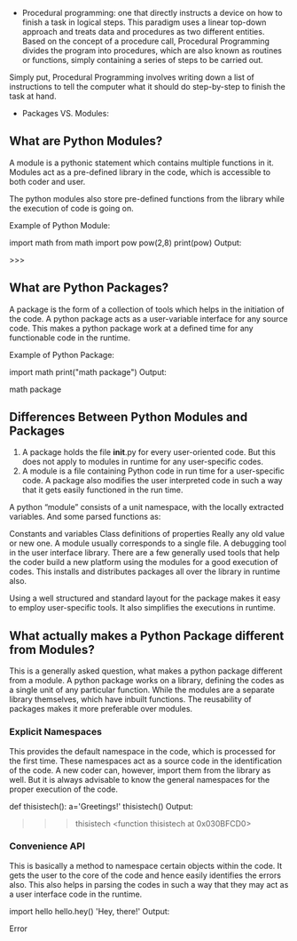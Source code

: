 * Procedural programming: one that directly instructs a device on how to finish a task in logical steps. This paradigm uses a linear top-down approach and treats data and procedures as two different entities. Based on the concept of a procedure call, Procedural Programming divides the program into procedures, which are also known as routines or functions, simply containing a series of steps to be carried out.

Simply put, Procedural Programming involves writing down a list of instructions to tell the computer what it should do step-by-step to finish the task at hand.


* Packages VS. Modules:

## What are Python Modules?
A module is a pythonic statement which contains multiple functions in it. Modules act as a pre-defined library in the code, which is accessible to both coder and user.

The python modules also store pre-defined functions from the library while the execution of code is going on.

Example of Python Module:

import math
from math import pow
pow(2,8)
print(pow)
Output:

<built-in function pow>
>>>

## What are Python Packages?
A package is the form of a collection of tools which helps in the initiation of the code. A python package acts as a user-variable interface for any source code. This makes a python package work at a defined time for any functionable code in the runtime.

Example of Python Package:

import math
print("math package")
Output:

math package
>>>

## Differences Between Python Modules and Packages
1. A package holds the file __init__.py for every user-oriented code. But this does not apply to modules in runtime for any user-specific codes.
2. A module is a file containing Python code in run time for a user-specific code. A package also modifies the user interpreted code in such a way that it gets easily functioned in the run time.

A python “module” consists of a unit namespace, with the locally extracted variables. And some parsed functions as:

Constants and variables
Class definitions of properties
Really any old value or new one.
A module usually corresponds to a single file.
A debugging tool in the user interface library.
There are a few generally used tools that help the coder build a new platform using the modules for a good execution of codes. This installs and distributes packages all over the library in runtime also.

Using a well structured and standard layout for the package makes it easy to employ user-specific tools. It also simplifies the executions in runtime.

## What actually makes a Python Package different from Modules?
This is a generally asked question, what makes a python package different from a module. A python package works on a library, defining the codes as a single unit of any particular function. While the modules are a separate library themselves, which have inbuilt functions. The reusability of packages makes it more preferable over modules.

### Explicit Namespaces
This provides the default namespace in the code, which is processed for the first time. These namespaces act as a source code in the identification of the code. A new coder can, however, import them from the library as well. But it is always advisable to know the general namespaces for the proper execution of the code.

def thisistech():
    a='Greetings!'
thisistech()
Output:

>>> thisistech
<function thisistech at 0x030BFCD0>
>>>

### Convenience API
This is basically a method to namespace certain objects within the code. It gets the user to the core of the code and hence easily identifies the errors also. This also helps in parsing the codes in such a way that they may act as a user interface code in the runtime.

import hello
hello.hey()
'Hey, there!'
Output:

Error